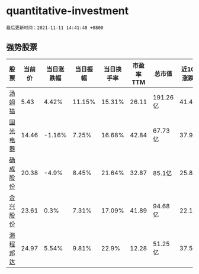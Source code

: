 # quantitative-investment

`最后更新时间：2021-11-11 14:41:48 +0800`

## 强势股票

|股票|当前价|当日涨跌幅|当日振幅|当日换手率|市盈率TTM|总市值|近10日涨跌幅|
|----|----|----|----|----|----|----|----|
|[汤姆猫](https://xueqiu.com/S/SZ300459)|5.43|4.42%|11.15%|15.31%|26.11|191.26亿|41.41%|
|[国光电器](https://xueqiu.com/S/SZ002045)|14.46|-1.16%|7.25%|16.68%|42.84|67.73亿|37.98%|
|[确成股份](https://xueqiu.com/S/SH605183)|20.38|-4.9%|8.45%|21.64%|32.87|85.1亿|25.8%|
|[合兴股份](https://xueqiu.com/S/SH605005)|23.61|0.3%|7.31%|17.09%|41.89|94.68亿|22.14%|
|[海程邦达](https://xueqiu.com/S/SH603836)|24.97|5.54%|9.81%|22.9%|12.28|51.25亿|37.58%|
